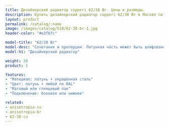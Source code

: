 ```yaml
---
title: Дизайнерский радиатор copperi 62/38 Br. Цены и размеры.
description: Купить дизайнерский радиатор copperi 62/38 Br в Москве по цене производителя.
layout: product
permalink: /catalog/:name
image: /images/catalog/510/62-38-br-1.jpg
header-color: "#e3f6fc"

model-title: "62/38 Br"
model-desc: "Сочетания и пропорции. Латунная часть может быть шлифованной или полированной, с матовым или глянцевым покрытием. Стальная - окрашена в любой цвет по каталогу RAL."
model-h1: "Дизайнерский радиатор"

weight: 20
product: 1

features:
- "Материал: латунь + окрашенная сталь"
- "Цвет: латунь + любой по RAL"
- "Матовый или глянцевый лак"
- "Подключение: боковое или нижнее"

related:
- anisotropia-cu
- anisotropia-br
- 62-38-cu
---
```

